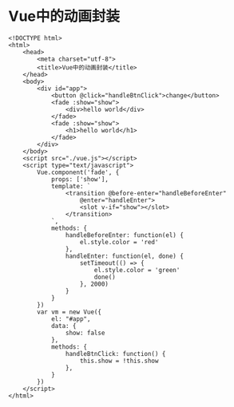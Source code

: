 # Vue中的动画封装

    <!DOCTYPE html>
    <html>
    	<head>
    		<meta charset="utf-8">
    		<title>Vue中的动画封装</title>	
    	</head>
    	<body>
    		<div id="app">
    			<button @click="handleBtnClick">change</button>
    			<fade :show="show">
    				<div>hello world</div>
    			</fade>
    			<fade :show="show">
    				<h1>hello world</h1>
    			</fade>
    		</div>
    	</body>
    	<script src="./vue.js"></script>
    	<script type="text/javascript">
    		Vue.component('fade', {
    			props: ['show'],
    			template: `
    				<transition @before-enter="handleBeforeEnter"  
    					@enter="handleEnter">
    					<slot v-if="show"></slot>
    				</transition>
    			`,
    			methods: {
    				handleBeforeEnter: function(el) {
    					el.style.color = 'red'
    				},
    				handleEnter: function(el, done) {
    					setTimeout(() => {
    						el.style.color = 'green'
    						done()
    					}, 2000)
    				}
    			}
    		})
    		var vm = new Vue({
    			el: "#app",
    			data: {
    				show: false
    			},
    			methods: {
    				handleBtnClick: function() {
    					this.show = !this.show
    				},
    			}
    		})
    	</script>
    </html>



